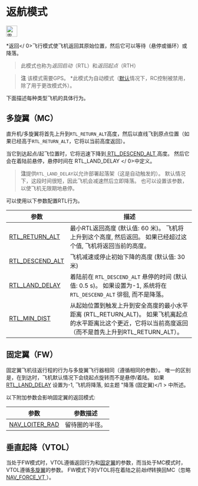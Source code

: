 # 返航模式

[<img src="../../assets/site/position_fixed.svg" title="需要定位修复（例如GPS）" width="30px" />](../getting_started/flight_modes.md#key_position_fixed)

*返回</ 0>飞行模式使飞机返回其原始位置，然后它可以等待（悬停或循环）或降落。</p> 

> 此模式也称为*返回启动*（RTL）和*返回起点*（RTH）

<span></span>

> **注** 该模式需要GPS。 *此模式为自动模式（[默认](../advanced_config/parameter_reference.md#COM_RC_OVERRIDE)情况下，RC控制被禁用，除了用于更改模式外）。

下面描述每种类型飞机的具体行为。

## 多旋翼（MC）

直升机/多旋翼将首先上升到` RTL_RETURN_ALT `高度，然后以直线飞到原点位置（如果已经高于` RTL_RETURN_ALT `，它将以当前高度返回）。

当它到达起点/起飞位置时，它将迅速下降到[ RTL_DESCEND_ALT ](#RTL_DESCEND_ALT)高度。 然后它会在着陆前悬停，悬停时间在 RTL_LAND_DELAY </ 0>中定义。</p> 

> **注**提供` RTL_LAND_DELAY `以允许部署起落架（这是自动触发的）。 默认情况下，这段时间很短，因此飞机会减速然后立即降落。 也可以设置该参数，以使飞机无限期地悬停。

可以使用以下参数配置RTL行为。

| 参数                                                                                                      | 描述                                                                                                |
| ------------------------------------------------------------------------------------------------------- | ------------------------------------------------------------------------------------------------- |
| <span id="RTL_RETURN_ALT"></span>[RTL_RETURN_ALT](../advanced_config/parameter_reference.md#RTL_RETURN_ALT)   | 最小RTL返回高度 (默认值: 60 米)。 飞机将上升到这个高度, 然后返回。 如果已经超过这个值, 飞机将返回当前的高度。                                   |
| <span id="RTL_DESCEND_ALT"></span>[RTL_DESCEND_ALT](../advanced_config/parameter_reference.md#RTL_DESCEND_ALT) | 飞机减速或停止初始下降的高度 (默认值: 30 米)                                                                        |
| <span id="RTL_LAND_DELAY"></span>[RTL_LAND_DELAY](../advanced_config/parameter_reference.md#RTL_LAND_DELAY)   | 着陆前在 `RTL_DESCEND_ALT` 悬停的时间 (默认值: 0.5 s)。 如果设置为-1, 系统将在 `RTL_DESCEND_ALT` 徘徊, 而不是降落。             |
| <span id="RTL_MIN_DIST"></span>[RTL_MIN_DIST](../advanced_config/parameter_reference.md#RTL_MIN_DIST)       | 从起始位置到触发上升到安全高度的最小水平距离 (RTL_RETURN_ALT)。 如果飞机离起点的水平距离比这个更近，它将以当前高度返回（而不是首先上升到RTL_RETURN_ALT）。 |

## 固定翼（FW）

固定翼飞机往返行程的行为与多旋翼飞行器相同（遵循相同的参数）。 唯一的区别是，在到达时，飞机默认情况下会绕起点旋转而不是悬停/着陆。 如果 [RTL_LAND_DELAY](#RTL_LAND_DELAY) 设置为-1, 飞机将降落, 如主题 "降落 (固定翼)</1 > 中所述。</p> 

以下附加参数会影响固定翼的返回模式:

| 参数                                                                                                    | 参数描述    |
| ----------------------------------------------------------------------------------------------------- | ------- |
| <span id="NAV_LOITER_RAD"></span>[NAV_LOITER_RAD](../advanced_config/parameter_reference.md#NAV_LOITER_RAD) | 留待圈的半径。 |

## 垂直起降（VTOL）

当处于FW模式时，VTOL遵循返回行为和[固定翼](#fixed-wing-fw)的参数，而当处于MC模式时，VTOL遵循[多旋翼](#multi-copter-mc)的参数。 FW模式下的VTOL将在着陆之前*始终*转换回MC（忽略[ NAV_FORCE_VT ](../advanced_config/parameter_reference.md#NAV_FORCE_VT)）。